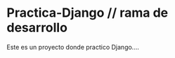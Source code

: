Practica-Django // rama de desarrollo
===============

Este es un proyecto donde practico Django....

